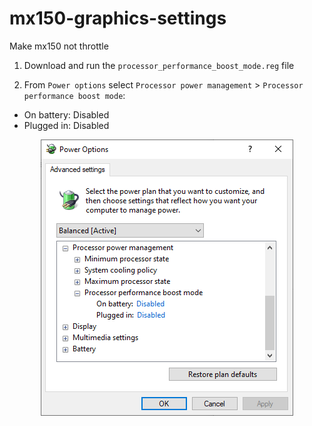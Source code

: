 # mx150-graphics-settings
Make mx150 not throttle

1. Download and run the `processor_performance_boost_mode.reg` file

2. From `Power options` select `Processor power management` > `Processor performance boost mode`:
- On battery: Disabled
- Plugged in: Disabled

<p align="center">
  <img src="processor_performance_boost_mode.png" alt="Specs">
</p>
